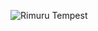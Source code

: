 ![Rimuru Tempest](https://encrypted-tbn0.gstatic.com/images?q=tbn:ANd9GcQY-t5N8gdHuBC6kybfhqn5tnIh8ZE8IhpmlQ&usqp=CAU)